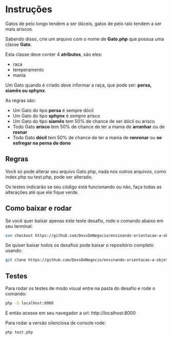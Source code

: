 # Instruções

Gatos de pelo longo tendem a ser dóceis, gatos de pelo ralo tendem a ser mais ariscos.

Sabendo disso, crie um arquivo com o nome de **Gato.php** que possua uma classe **Gato**.

Esta classe deve conter 4 **atributos**, são eles:

- raca
- temperamento
- mania

Um Gato quando é criado deve informar a raça, que pode ser: **persa, siamês ou sphynx**.

As regras são:

- Um Gato do tipo **persa** é sempre dócil
- Um Gato do tipo **sphynx** é sempre arisco
- Um Gato do tipo **siamês** tem 50% de chance de ser dócil ou arisco
- Todo Gato **arisco** tem 50% de chance de ter a mania de **arranhar** ou de **rosnar**
- Todo Gato **dócil** tem 50% de chance de ter a mania de **ronronar** ou **se esfregar na perna do dono**

## Regras

Você só pode alterar seu arquivo Gato.php, nada nos outros arquivos, como index.php ou test.php, pode ser alterado.

Os testes indicarão se seu código está funcionando ou não, faça todas as alterações até que ele fique verde.

## Como baixar e rodar

Se você quer baixar apenas este teste desafio, rode o comando abaixo em seu terminal:

```bash
svn checkout https://github.com/DevsDeNegocio/ensinando-orientacao-a-objetos/trunk/php/nivel-1/desafio-3
```

Se quiser baixar todos os desafios pode baixar o repositório completo usando:

```bash
git clone https://github.com/DevsDeNegocio/ensinando-orientacao-a-objetos
```


## Testes

Para rodar os testes de modo visual entre na pasta do desafio e rode o comando:
```bash
php -S localhost:8000
```

E então acesse em seu navegador a url: http://localhost:8000

Para rodar a versão silenciosa de console rode:

```bash
php test.php
```
